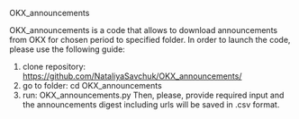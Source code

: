 OKX_announcements

OKX_announcements is a code that allows to download announcements from OKX for chosen period to specified folder.
In order to launch the code, please use the following guide:
1. clone repository: https://github.com/NataliyaSavchuk/OKX_announcements/
2. go to folder: cd OKX_announcements
3. run: OKX_announcements.py
Then, please, provide required input and the announcements digest including urls will be saved in .csv format.
